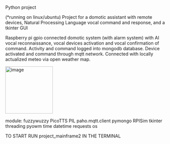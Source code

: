 
Python project

(*running on linux/ubuntu)
Project for a domotic assistant with remote devices, Natural Processing Language vocal command and response, and a tkinter GUI

Raspberry pi gpio connected domotic system (with alarm system) with AI vocal reconnaissance, vocal devices activation and vocal confirmation of command.
Activity and command logged into mongodb database.
Device activated and command through mqtt network.
Connected with locally actualized meteo via open weather map.


<img width="149" alt="image" src="https://user-images.githubusercontent.com/116329812/206030143-28ef334b-b17a-4d47-9434-b2c6c6b10bad.png">


module:
fuzzywuzzy
PicoTTS
PIL
paho.mqtt.client
pymongo
RPISim
tkinter
threading
pyowm
time
datetime
requests
os



TO START RUN project_mainframe2 IN THE TERMINAL

